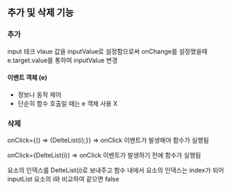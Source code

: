 <h2>추가 및 삭제 기능</h2>
<div>
  <h3>추가</h3>
  <p>
    input 태크 vlaue 값을 inputValue로 설정함으로써 onChange를 설정했을때 e.target.value를 통하여 inputValue 변경
  </p>

  <div>
    <h4>이벤트 객체 (e)</h4>
    <ul>
      <li>정보나 동작 제어</li>
      <li>단순히 함수 호출일 때는 e 객체 사용 X</li>
    </ul>
  </div>
  <h3>삭제</h3>
  <p>
    onClick={() => {DelteList(i);}} => onClick 이벤트가 발생해야 함수가 실행됨
  </p>
  <p>
    onClick={DelteList(i)} => onClick 이벤트가 발생하기 전에 함수가 실행됨
  </p>
  <p>
    요소의 인덱스를 DelteList(i)로 보내주고 함수 내에서 요소의 인덱스는 index가 되어 inputList 요소의 i와 비교하여 같으면 false
  </p>
</div>
